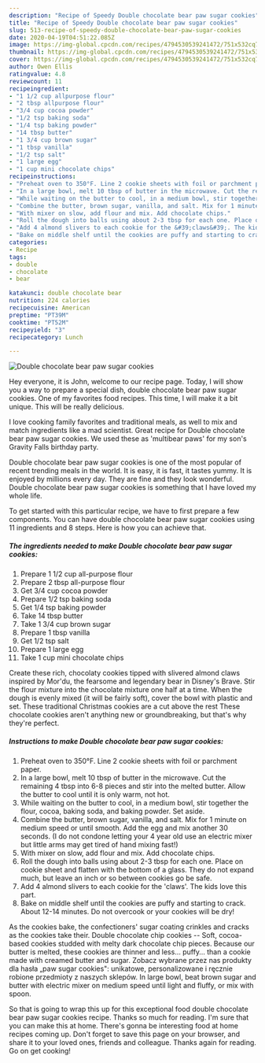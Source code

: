 ```yaml
---
description: "Recipe of Speedy Double chocolate bear paw sugar cookies"
title: "Recipe of Speedy Double chocolate bear paw sugar cookies"
slug: 513-recipe-of-speedy-double-chocolate-bear-paw-sugar-cookies
date: 2020-04-19T04:51:22.085Z
image: https://img-global.cpcdn.com/recipes/4794530539241472/751x532cq70/double-chocolate-bear-paw-sugar-cookies-recipe-main-photo.jpg
thumbnail: https://img-global.cpcdn.com/recipes/4794530539241472/751x532cq70/double-chocolate-bear-paw-sugar-cookies-recipe-main-photo.jpg
cover: https://img-global.cpcdn.com/recipes/4794530539241472/751x532cq70/double-chocolate-bear-paw-sugar-cookies-recipe-main-photo.jpg
author: Owen Ellis
ratingvalue: 4.8
reviewcount: 11
recipeingredient:
- "1 1/2 cup allpurpose flour"
- "2 tbsp allpurpose flour"
- "3/4 cup cocoa powder"
- "1/2 tsp baking soda"
- "1/4 tsp baking powder"
- "14 tbsp butter"
- "1 3/4 cup brown sugar"
- "1 tbsp vanilla"
- "1/2 tsp salt"
- "1 large egg"
- "1 cup mini chocolate chips"
recipeinstructions:
- "Preheat oven to 350°F. Line 2 cookie sheets with foil or parchment paper."
- "In a large bowl, melt 10 tbsp of butter in the microwave. Cut the remaining 4 tbsp into 6-8 pieces and stir into the melted butter. Allow the butter to cool until it is only warm, not hot."
- "While waiting on the butter to cool, in a medium bowl, stir together the flour, cocoa, baking soda, and baking powder. Set aside."
- "Combine the butter, brown sugar, vanilla, and salt. Mix for 1 minute on medium speed or until smooth. Add the egg and mix another 30 seconds. (I do not condone letting your 4 year old use an electric mixer but little arms may get tired of hand mixing fast!)"
- "With mixer on slow, add flour and mix. Add chocolate chips."
- "Roll the dough into balls using about 2-3 tbsp for each one. Place on cookie sheet and flatten with the bottom of a glass. They do not expand much, but leave an inch or so between cookies go be safe."
- "Add 4 almond slivers to each cookie for the &#39;claws&#39;. The kids love this part."
- "Bake on middle shelf until the cookies are puffy and starting to crack. About 12-14 minutes. Do not overcook or your cookies will be dry!"
categories:
- Recipe
tags:
- double
- chocolate
- bear

katakunci: double chocolate bear 
nutrition: 224 calories
recipecuisine: American
preptime: "PT39M"
cooktime: "PT52M"
recipeyield: "3"
recipecategory: Lunch

---
```



![Double chocolate bear paw sugar cookies](https://img-global.cpcdn.com/recipes/4794530539241472/751x532cq70/double-chocolate-bear-paw-sugar-cookies-recipe-main-photo.jpg)

Hey everyone, it is John, welcome to our recipe page. Today, I will show you a way to prepare a special dish, double chocolate bear paw sugar cookies. One of my favorites food recipes. This time, I will make it a bit unique. This will be really delicious.

I love cooking family favorites and traditional meals, as well to mix and match ingredients like a mad scientist. Great recipe for Double chocolate bear paw sugar cookies. We used these as &#39;multibear paws&#39; for my son&#39;s Gravity Falls birthday party.

Double chocolate bear paw sugar cookies is one of the most popular of recent trending meals in the world. It is easy, it is fast, it tastes yummy. It is enjoyed by millions every day. They are fine and they look wonderful. Double chocolate bear paw sugar cookies is something that I have loved my whole life.


To get started with this particular recipe, we have to first prepare a few components. You can have double chocolate bear paw sugar cookies using 11 ingredients and 8 steps. Here is how you can achieve that.

<!--inarticleads1-->

##### The ingredients needed to make Double chocolate bear paw sugar cookies:

1. Prepare 1 1/2 cup all-purpose flour
1. Prepare 2 tbsp all-purpose flour
1. Get 3/4 cup cocoa powder
1. Prepare 1/2 tsp baking soda
1. Get 1/4 tsp baking powder
1. Take 14 tbsp butter
1. Take 1 3/4 cup brown sugar
1. Prepare 1 tbsp vanilla
1. Get 1/2 tsp salt
1. Prepare 1 large egg
1. Take 1 cup mini chocolate chips


Create these rich, chocolaty cookies tipped with slivered almond claws inspired by Mor&#39;du, the fearsome and legendary bear in Disney&#39;s Brave. Stir the flour mixture into the chocolate mixture one half at a time. When the dough is evenly mixed (it will be fairly soft), cover the bowl with plastic and set. These traditional Christmas cookies are a cut above the rest These chocolate cookies aren&#39;t anything new or groundbreaking, but that&#39;s why they&#39;re perfect. 

<!--inarticleads2-->

##### Instructions to make Double chocolate bear paw sugar cookies:

1. Preheat oven to 350°F. Line 2 cookie sheets with foil or parchment paper.
1. In a large bowl, melt 10 tbsp of butter in the microwave. Cut the remaining 4 tbsp into 6-8 pieces and stir into the melted butter. Allow the butter to cool until it is only warm, not hot.
1. While waiting on the butter to cool, in a medium bowl, stir together the flour, cocoa, baking soda, and baking powder. Set aside.
1. Combine the butter, brown sugar, vanilla, and salt. Mix for 1 minute on medium speed or until smooth. Add the egg and mix another 30 seconds. (I do not condone letting your 4 year old use an electric mixer but little arms may get tired of hand mixing fast!)
1. With mixer on slow, add flour and mix. Add chocolate chips.
1. Roll the dough into balls using about 2-3 tbsp for each one. Place on cookie sheet and flatten with the bottom of a glass. They do not expand much, but leave an inch or so between cookies go be safe.
1. Add 4 almond slivers to each cookie for the &#39;claws&#39;. The kids love this part.
1. Bake on middle shelf until the cookies are puffy and starting to crack. About 12-14 minutes. Do not overcook or your cookies will be dry!


As the cookies bake, the confectioners&#39; sugar coating crinkles and cracks as the cookies take their. Double chocolate chip cookies -- Soft, cocoa-based cookies studded with melty dark chocolate chip pieces. Because our butter is melted, these cookies are thinner and less… puffy… than a cookie made with creamed butter and sugar. Zobacz wybrane przez nas produkty dla hasła „paw sugar cookies&#34;: unikatowe, personalizowane i ręcznie robione przedmioty z naszych sklepów. In large bowl, beat brown sugar and butter with electric mixer on medium speed until light and fluffy, or mix with spoon. 

So that is going to wrap this up for this exceptional food double chocolate bear paw sugar cookies recipe. Thanks so much for reading. I'm sure that you can make this at home. There's gonna be interesting food at home recipes coming up. Don't forget to save this page on your browser, and share it to your loved ones, friends and colleague. Thanks again for reading. Go on get cooking!
